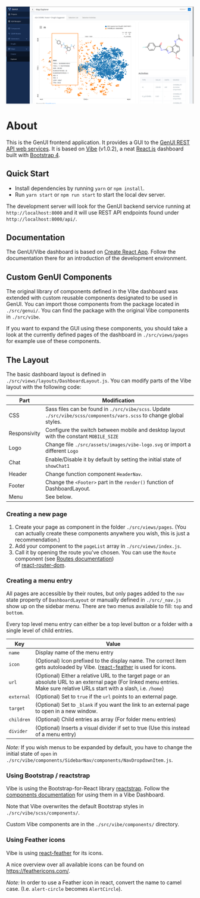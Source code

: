 <p align="center">
    <img src="assets/preview.png"/>
</p>

# About

This is the GenUI frontend application. It provides
a GUI to the [GenUI REST API web services](https://github.com/martin-sicho/genui/).
It is based on [Vibe](https://github.com/NiceDash/Vibe) (v1.0.2),
a neat [React.js](https://reactjs.org/) dashboard built with [Bootstrap 4](https://getbootstrap.com/docs/4.0/getting-started/introduction/).

## Quick Start

- Install dependencies by running `yarn` or `npm install`.
- Run `yarn start` or `npm run start` to start the local dev server.

The development server will look for the GenUI backend service running
at `http://localhost:8000` and it will use REST API endpoints found under 
`http://localhost:8000/api/`.

## Documentation

The GenUI/Vibe dashboard is based on [Create React App](https://create-react-app.dev/). 
Follow the documentation there for an introduction of the development environment.

## Custom GenUI Components

The original library of components defined in the Vibe dashboard was extended with 
custom reusable components designated to be used in GenUI. You can import
those components from the package located in `./src/genui/`. You can find 
the package with the original Vibe components in `./src/vibe`. 

If you want to expand the GUI using these components, 
you should take a look at the currently defined pages 
of the dashboard in `./src/views/pages` for example use 
of these components.

## The Layout

The basic dashboard layout is defined in `./src/views/layouts/DashboardLayout.js`. 
You can modify parts of the Vibe layout with the following code:

Part | Modification
--- | ---
CSS | Sass files can be found in `./src/vibe/scss`. Update `./src/vibe/scss/components/vars.scss` to change global styles.
Responsivity | Configure the switch between mobile and desktop layout with the constant `MOBILE_SIZE`
Logo | Change file `./src/assets/images/vibe-logo.svg` or import a different `Logo`
Chat | Enable/Disable it by default by setting the initial state of `showChat1`
Header | Change function component `HeaderNav`.
Footer | Change the `<Footer>` part in the `render()` function of DashboardLayout.
Menu | See below.

### Creating a new page

1. Create your page as component in the folder `./src/views/pages`. (You can actually create these components anywhere you wish, this is just a recommendation.)
1. Add your component to the `pageList` array in `./src/views/index.js`.
1. Call it by opening the route you've chosen. You can use the `Route` component
(see [Routes documentation](https://reacttraining.com/react-router/web/api/Route/exact-bool))  
of [react-router-dom](https://reacttraining.com/react-router/web/guides/quick-start).

### Creating a menu entry

All pages are accessible by their routes, but only pages added to 
the `nav` state property of `DashboardLayout` or manually defined in `./src/_nav.js` 
show up on the sidebar menu. There are two menus available to fill: `top` and `bottom`.

Every top level menu entry can either be a top level button or a folder with a single level of child entries.

Key | Value
--- | ---
`name` | Display name of the menu entry
`icon` | (Optional) Icon prefixed to the display name. The correct item gets autoloaded by Vibe. ([react-feather](https://www.npmjs.com/package/react-feather) is used for icons.
`url` | (Optional) Either a relative URL to the target page or an absolute URL to an external page (For linked menu entries. Make sure relative URLs start with a slash, i.e. `/home`)
`external` | (Optional) Set to `true` if the `url` points to an external page.
`target` | (Optional) Set to `_blank` if you want the link to an external page to open in a new window.
`children` | (Optional) Child entries as array (For folder menu entries)
`divider` | (Optional) Inserts a visual divider if set to true (Use this instead of a menu entry)

*Note:* If you wish menus to be expanded by default, you have to change the initial state of `open` in `./src/vibe/components/SidebarNav/components/NavDropdownItem.js`.

### Using Bootstrap / reactstrap

Vibe is using the Bootstrap-for-React library [reactstrap](https://reactstrap.github.io/). 
Follow the [components documentation](https://reactstrap.github.io/components/) for using them 
in a Vibe Dashboard.

Note that Vibe overwrites the default Bootstrap styles in `./src/vibe/scss/components/`.

Custom Vibe components are in the `./src/vibe/components/` directory.

### Using Feather icons

Vibe is using [react-feather](https://www.npmjs.com/package/react-feather) for its icons.

A nice overview over all available icons can be found on <https://feathericons.com/>.

*Note:* In order to use a Feather icon in react, convert the name to camel case. (I.e. `alert-circle` becomes `AlertCircle`).
